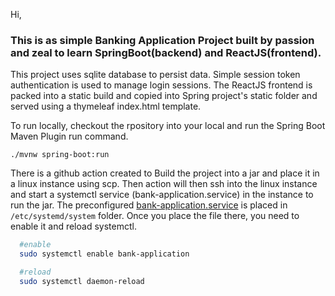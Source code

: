 Hi,

### This is as simple Banking Application Project built by passion and zeal to learn SpringBoot(backend) and ReactJS(frontend).

This project uses sqlite database to persist data.
Simple session token authentication is used to manage login sessions.
The ReactJS frontend is packed into a static build and copied into Spring project's static folder and served using a thymeleaf index.html template.

To run locally, checkout the rpository into your local and run the Spring Boot Maven Plugin run command.
```
./mvnw spring-boot:run
```

There is a github action created to Build the project into a jar and place it in a linux instance using scp.
Then action will then ssh into the linux instance and start a systemctl service (bank-application.service) in the instance to run the jar.
The preconfigured [bank-application.service](https://github.com/jeetinani/InaniBank/blob/main/bank-application.service) is placed in `/etc/systemd/system` folder.
Once you place the file there, you need to enable it and reload systemctl.

```bash
  #enable
  sudo systemctl enable bank-application

  #reload
  sudo systemctl daemon-reload
```
